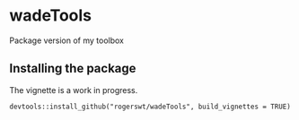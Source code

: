 # wadeTools
Package version of my toolbox

## Installing the package
The vignette is a work in progress.
```
devtools::install_github("rogerswt/wadeTools", build_vignettes = TRUE)
```
